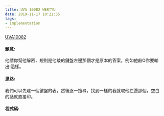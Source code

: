 ```yaml
---
title: UVA 10082 WERTYU
date: 2019-11-17 10:21:35
tags:
- implementation
---
```

[UVA10082](https://onlinejudge.org/external/100/10082.pdf)
<!-- more -->

#### 題意:
他請你幫他解密，規則是他敲的鍵盤左邊那個才是原本的答案，例如他敲O你要輸出I這樣。

#### 思路:
我們可以先建一個鍵盤的表，然後逐一搜尋，找到一樣的我就取他左邊那個，空白的話就直接印。

#### 程式碼:
<script src="https://gist.github.com/Daviswww/13b38d45451133452556dd4e7fd5cdaa.js"></script>